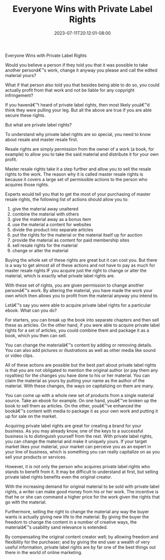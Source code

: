 ﻿---
title: "Everyone Wins with Private Label Rights"
date: 2023-07-11T20:12:01-08:00
description: "10 private label articles Tips for Web Success"
featured_image: "/images/10 private label articles.jpg"
tags: ["10 private label articles"]
---

Everyone Wins with Private Label Rights

Would you believe a person if they told you that it was possible to take another personâ€™s work, change it anyway you please and call the edited material yours? 

What if that person also told you that besides being able to do so, you could actually profit from that work and not be liable for any copyright infringement?

If you havenâ€™t heard of private label rights, then most likely youâ€™d think they were pulling your leg. But all the above are true if you are able secure these rights.

But what are private label rights?

To understand why private label rights are so special, you need to know about resale and master resale first.

Resale rights are simply permission from the owner of a work (a book, for example) to allow you to take the said material and distribute it for your own profit. 

Master resale rights take it a step further and allow you to sell the resale rights to the work. The reason why it is called master resale rights is because it covers a large set of permissible actions to the person who acquires those rights.

Experts would tell you that to get the most of your purchasing of master resale rights, the following list of actions should allow you to:
1. give the material away unaltered
2. combine the material with others
3. give the material away as a bonus item 
4. use the material a content for websites
5. divide the product into separate articles
6. put the rights for the material or the material itself up for auction 
7. provide the material as content for paid membership sites
8. sell resale rights for the material 
9. change or alter the material

Buying the whole set of these rights are great but it can cost you. But there is a way to get almost all of these actions and not have to pay as much for master resale rights IF you acquire just the right to change or alter the material, which is exactly what private label rights are.

With these set of rights, you are given permission to change another personâ€™s work. By altering the material, you have made the work your own which then allows you to profit from the material anyway you intend to.

Letâ€™s say you were able to acquire private label rights for a particular ebook. What can you do?

For starters, you can break up the book into separate chapters and then sell these as articles. On the other hand, if you were able to acquire private label rights for a set of articles, you could combine them and package it as a book, which you then can sell. 

You can change the materialâ€™s content by adding or removing details. You can also add pictures or illustrations as well as other media like sound or video clips. 

All of these actions are possible but the best part about private label rights is that you are not obligated to mention the original author (or pay them any royalties) for the changes you have done to his or her material. You can claim the material as yours by putting your name as the author of the material. 
With these changes, the ways on capitalizing on them are many. 

You can come up with a whole new set of products from a single material source. Take an ebook for example. On one hand, youâ€™ve broken up the book to sell them as articles. On the other, youâ€™ve enhanced the bookâ€™s content with media to package it as your own work and putting it up for sale on the market. 

Acquiring private label rights are great for creating a brand for your business. As you may already know, one of the keys to a successful business is to distinguish yourself from the rest. With private label rights, you can change the material and make it uniquely yours. If your target market likes your material, your market can perceive you as an expert in your line of business, which is something you can really capitalize on as you sell your products or services. 

However, it is not only the person who acquires private label rights who stands to benefit from it. It may be difficult to understand at first, but selling private label rights benefits even the original creator. 

With the increasing demand for original material to be sold with private label rights, a writer can make good money from his or her work. The incentive is that he or she can command a higher price for the work given the rights that go with the material.

Furthermore, selling the right to change the material any way the buyer wants is actually giving new life to the material. By giving the buyer the freedom to change the content in a number of creative ways, the materialâ€™s usability sand relevance is extended. 

By compensating the original content creator well; by allowing freedom and flexibility for the purchaser; and by giving the end user a wealth of very useful information, private label rights are by far one of the best things out there in the world of online marketing.


